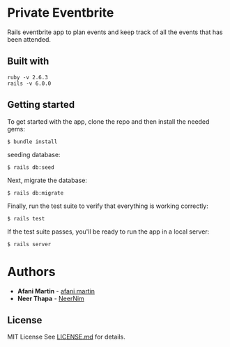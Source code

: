 # Private Eventbrite

Rails eventbrite app to plan events and keep track of all the events that has been attended. 

## Built with 

```
ruby -v 2.6.3
rails -v 6.0.0

```
## Getting started

To get started with the app, clone the repo and then install the needed gems:

```
$ bundle install 
```

seeding database:
```
$ rails db:seed
```

Next, migrate the database:

```
$ rails db:migrate
```


Finally, run the test suite to verify that everything is working correctly:

```
$ rails test
```

If the test suite passes, you'll be ready to run the app in a local server:

```
$ rails server
```


# Authors
* **Afani Martin** - [afani martin](https://github.com/whiz25)
* **Neer Thapa** - [NeerNim](https://github.com/NeerNim)

## License

MIT License See
[LICENSE.md](LICENSE.md) for details.
